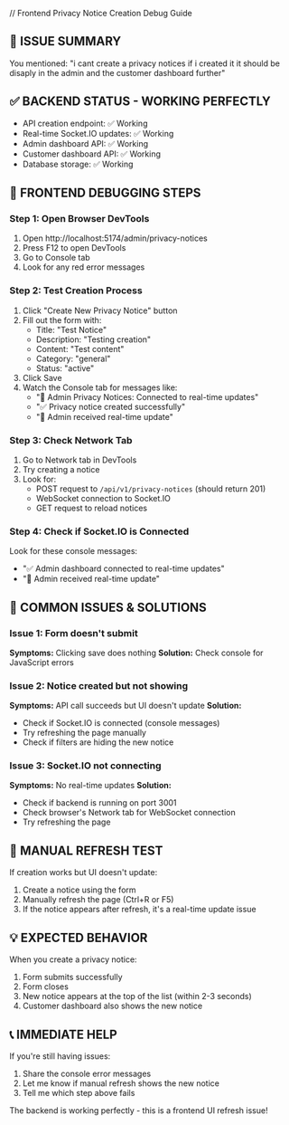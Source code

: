// Frontend Privacy Notice Creation Debug Guide

## 🎯 ISSUE SUMMARY
You mentioned: "i cant create a privacy notices if i created it it should be disaply in the admin and the customer dashboard further"

## ✅ BACKEND STATUS - WORKING PERFECTLY
- API creation endpoint: ✅ Working
- Real-time Socket.IO updates: ✅ Working  
- Admin dashboard API: ✅ Working
- Customer dashboard API: ✅ Working
- Database storage: ✅ Working

## 🔧 FRONTEND DEBUGGING STEPS

### Step 1: Open Browser DevTools
1. Open http://localhost:5174/admin/privacy-notices
2. Press F12 to open DevTools
3. Go to Console tab
4. Look for any red error messages

### Step 2: Test Creation Process
1. Click "Create New Privacy Notice" button
2. Fill out the form with:
   - Title: "Test Notice"
   - Description: "Testing creation"
   - Content: "Test content"
   - Category: "general"
   - Status: "active"
3. Click Save
4. Watch the Console tab for messages like:
   - "🔌 Admin Privacy Notices: Connected to real-time updates"
   - "✅ Privacy notice created successfully"
   - "📡 Admin received real-time update"

### Step 3: Check Network Tab
1. Go to Network tab in DevTools
2. Try creating a notice
3. Look for:
   - POST request to `/api/v1/privacy-notices` (should return 201)
   - WebSocket connection to Socket.IO
   - GET request to reload notices

### Step 4: Check if Socket.IO is Connected
Look for these console messages:
- "✅ Admin dashboard connected to real-time updates"
- "📡 Admin received real-time update"

## 🚨 COMMON ISSUES & SOLUTIONS

### Issue 1: Form doesn't submit
**Symptoms:** Clicking save does nothing
**Solution:** Check console for JavaScript errors

### Issue 2: Notice created but not showing
**Symptoms:** API call succeeds but UI doesn't update
**Solution:** 
- Check if Socket.IO is connected (console messages)
- Try refreshing the page manually
- Check if filters are hiding the new notice

### Issue 3: Socket.IO not connecting
**Symptoms:** No real-time updates
**Solution:**
- Check if backend is running on port 3001
- Check browser's Network tab for WebSocket connection
- Try refreshing the page

## 🔄 MANUAL REFRESH TEST
If creation works but UI doesn't update:
1. Create a notice using the form
2. Manually refresh the page (Ctrl+R or F5)
3. If the notice appears after refresh, it's a real-time update issue

## 💡 EXPECTED BEHAVIOR
When you create a privacy notice:
1. Form submits successfully
2. Form closes
3. New notice appears at the top of the list (within 2-3 seconds)
4. Customer dashboard also shows the new notice

## 📞 IMMEDIATE HELP
If you're still having issues:
1. Share the console error messages
2. Let me know if manual refresh shows the new notice
3. Tell me which step above fails

The backend is working perfectly - this is a frontend UI refresh issue!
